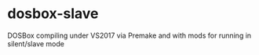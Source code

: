 # dosbox-slave
DOSBox compiling under VS2017 via Premake and with mods for running in silent/slave mode
